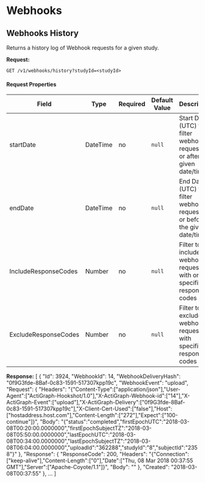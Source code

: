 
Webhooks
===

Webhooks History
---

Returns a history log of Webhook requests for a given study.

**Request:**

    GET /v1/webhooks/history?studyId=<studyId>

#### Request Properties ####

Field|Type|Required|Default Value|Description|Example Request URI
|-----|----|---------|------------|-----------|-------------------|
startDate|DateTime|no|`null`|Start Date (UTC) to filter webhook requests on or after the given date/time|/v1/webhooks/history?studyId=9&startDate=YYYY-MM-DDTHH:MM:SS|
endDate|DateTime|no|`null`|End  Date (UTC) to filter webhook requests on or before the given date/time|/v1/webhooks/history?studyId=9&endDate=YYYY-MM-DDTHH:MM:SS
IncludeResponseCodes|Number|no|`null`|Filter to include webhooks requests with only specified response codes|/v1/webhooks/history?studyId=9&IncludeResponseCodes=200
ExcludeResponseCodes|Number|no|`null`|Filter to exclude webhook requests with specified response codes|/v1/webhooks/history?studyId=9&&ExcludeResponseCodes=200



**Response:**
[
    {
      "Id": 3924,
      "WebhookId": 14,
      "WebhookDeliveryHash": "0f9G3fde-8Baf-0c83-1591-517307kpp19c",
      "WebhookEvent": "upload",
      "Request": {
        "Headers": "{\"Content-Type\":[\"application/json\"],\"User-Agent\":[\"ActiGraph-Hookshot/1.0\"],\"X-ActiGraph-Webhook-id\":[\"14\"],\"X-ActiGraph-Event\":[\"upload\"],\"X-ActiGraph-Delivery\":[\"0f9G3fde-8Baf-0c83-1591-517307kpp19c\"],\"X-Client-Cert-Used\":[\"false\"],\"Host\":[\"hostaddress.host.com\"],\"Content-Length\":[\"272\"],\"Expect\":[\"100-continue\"]}",
        "Body": "{\"status\":\"completed\",\"firstEpochUTC\":\"2018-03-08T00:20:00.0000000\",\"firstEpochSubjectTZ\":\"2018-03-08T05:50:00.0000000\",\"lastEpochUTC\":\"2018-03-08T00:34:00.0000000\",\"lastEpochSubjectTZ\":\"2018-03-08T06:04:00.0000000\",\"uploadId\":\"362288\",\"studyId\":\"8\",\"subjectId\":\"2358\"}"
      },
      "Response": {
        "ResponseCode": 200,
        "Headers": "{\"Connection\":[\"keep-alive\"],\"Content-Length\":[\"0\"],\"Date\":[\"Thu, 08 Mar 2018 00:37:55 GMT\"],\"Server\":[\"Apache-Coyote/1.1\"]}",
        "Body": ""
      },
      "Created": "2018-03-08T00:37:55"
    },
  ...
]
